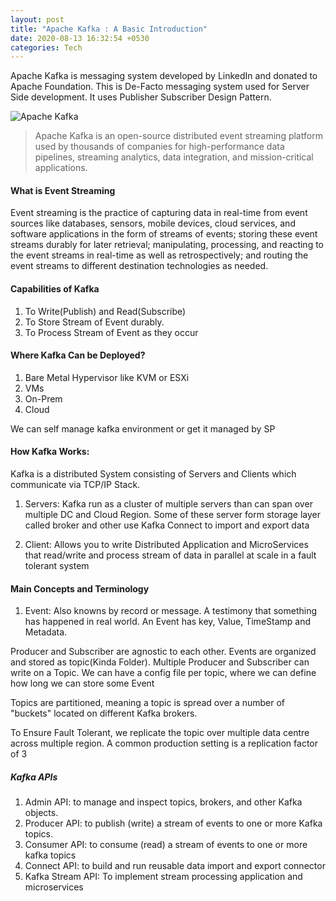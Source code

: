 ```yaml
---
layout: post
title: "Apache Kafka : A Basic Introduction"
date: 2020-08-13 16:32:54 +0530
categories: Tech
---
```

Apache Kafka is messaging system developed by LinkedIn and donated to Apache Foundation. This is De-Facto messaging system used for Server Side development.
It uses Publisher Subscriber Design Pattern.

![Apache Kafka](https://kafka.apache.org/images/logo.png)

> Apache Kafka is an open-source distributed event streaming platform used by thousands of companies for high-performance data pipelines, 
streaming analytics, data integration, and mission-critical applications.

 
 #### What is Event Streaming
 Event streaming is the practice of capturing data in real-time from event sources like databases, sensors, mobile devices, cloud services, and software applications in the form of streams of events; storing these event streams durably for later retrieval; manipulating, processing, and reacting to the event streams in real-time as well as retrospectively; and routing the event streams to different destination technologies as needed.

 #### Capabilities of Kafka
 1. To Write(Publish) and Read(Subscribe)
 2. To Store Stream of Event durably.
 3. To Process Stream of Event as they occur

 #### Where Kafka Can be Deployed?
 1. Bare Metal Hypervisor like KVM or ESXi
 2. VMs
 3. On-Prem
 4. Cloud

 We can self manage kafka environment or get it managed by SP

 #### How Kafka Works:
 Kafka is a distributed System consisting of Servers and Clients which communicate via TCP/IP Stack.

 1. Servers: Kafka run as a cluster of multiple servers than can span over multiple DC and Cloud Region. Some of these server form storage layer called broker and other use Kafka Connect to import and export data

 2. Client: Allows you to write Distributed Application and MicroServices that read/write and process stream of data in parallel at scale in a fault tolerant system


 #### Main Concepts and Terminology

 1. Event: Also knowns by record or message. A testimony that something has happened in real world. An Event has key, Value, TimeStamp and Metadata.

 Producer and Subscriber are agnostic to each other. Events are organized and stored as topic(Kinda Folder). Multiple Producer and Subscriber can write on a Topic. We can have a config file per topic, where we can define how long we can store some Event

 Topics are partitioned, meaning a topic is spread over a number of "buckets" located on different Kafka brokers.

 To Ensure Fault Tolerant, we replicate the topic over multiple data centre across multiple region. A common production setting is a replication factor of 3


 ##### Kafka APIs
 1. Admin API:  to manage and inspect topics, brokers, and other Kafka objects.
 2. Producer API:  to publish (write) a stream of events to one or more Kafka topics.
 3. Consumer API: to consume (read) a stream of events to one or more kafka topics
 4. Connect API: to build and run reusable data import and export connector
 5. Kafka Stream API: To implement stream processing application and microservices